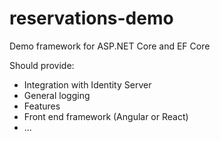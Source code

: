 # reservations-demo
Demo framework for ASP.NET Core and EF Core

Should provide:

- Integration with Identity Server
- General logging
- Features
- Front end framework (Angular or React)
- ...

